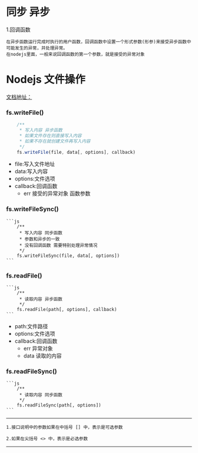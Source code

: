 # 同步 异步
1.回调函数
    
    在异步函数运行完成时执行的用户函数，回调函数中设置一个形式参数(形参)来接受异步函数中可能发生的异常，并处理异常。
    在nodejs里面，一般来说回调函数的第一个参数，就是接受的异常对象

# Nodejs 文件操作
[文档地址：](http://nodejs.cn/api/fs.html)
    
### fs.writeFile()
```js
    /**
     * 写入内容 异步函数
     * 如果文件存在则直接写入内容
     * 如果不存在就创建文件再写入内容
     */
    fs.writeFile(file, data[, options], callback)
```

 - file:写入文件地址
 - data:写入内容
 - options:文件选项
 - callback:回调函数
    + err 接受的异常对象 函数参数

### fs.writeFileSync()
    ```js
        /** 
         * 写入内容 同步函数
         * 参数和异步的一致
         * 没有回调函数 需要特别处理异常情况
         */
        fs.writeFileSync(file, data[, options])
    ```

### fs.readFile()
    ```js
        /** 
         * 读取内容 异步函数
         */
        fs.readFile(path[, options], callback)
    ```
- path:文件路径
- options:文件选项
- callback:回调函数
    + err 异常对象
    + data 读取的内容

### fs.readFileSync()
    ```js
        /** 
         * 读取内容 同步函数
         */
        fs.readFileSync(path[, options])
    ```

---

    1.接口说明中的参数如果在中括号 [] 中，表示是可选参数

    2.如果在尖括号 <> 中，表示是必选参数

---
